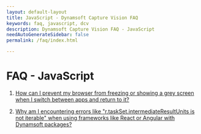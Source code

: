 ```yaml
---
layout: default-layout
title: JavaScript - Dynamsoft Capture Vision FAQ
keywords: faq, javascript, dcv
description: Dynamsoft Capture Vision FAQ - JavaScript
needAutoGenerateSidebar: false
permalink: /faq/index.html

---
```


# FAQ - JavaScript

1. [How can I prevent my browser from freezing or showing a grey screen when I switch between apps and return to it?](app-switching-issue.html)

2. [Why am I encountering errors like "r.taskSet.intermediateResultUnits is not iterable" when using frameworks like React or Angular with Dynamsoft packages?](version-mismatch.html)
